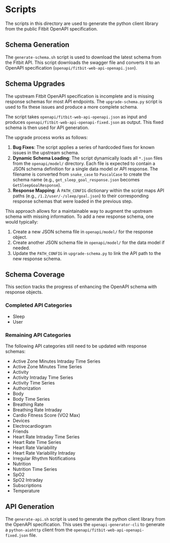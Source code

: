 # Scripts

The scripts in this directory are used to generate the python client library from the public Fitbit OpenAPI specification.

## Schema Generation

The `generate-schema.sh` script is used to download the latest schema from the
Fitbit API. This script downloads the swagger file and converts it to an
OpenAPI specification (`openapi/fitbit-web-api-openapi.json`).

## Schema Upgrades

The upstream Fitbit OpenAPI specification is incomplete and is missing response
schemas for most API endpoints. The `upgrade-schema.py` script is used to
fix these issues and produce a more complete schema.

The script takes `openapi/fitbit-web-api-openapi.json` as input and produces
`openapi/fitbit-web-api-openapi-fixed.json` as output. This fixed schema is
then used for API generation.

The upgrade process works as follows:

1.  **Bug Fixes**: The script applies a series of hardcoded fixes for known
    issues in the upstream schema.
2.  **Dynamic Schema Loading**: The script dynamically loads all `*.json` files
    from the `openapi/model/` directory. Each file is expected to contain a
    JSON schema definition for a single data model or API response. The filename
    is converted from `snake_case` to `PascalCase` to create the schema name
    (e.g., `get_sleep_goal_response.json` becomes `GetSleepGoalResponse`).
3.  **Response Mapping**: A `PATH_CONFIG` dictionary within the script maps API
    paths (e.g., `/1.2/user/-/sleep/goal.json`) to their corresponding response
    schemas that were loaded in the previous step.

This approach allows for a maintainable way to augment the upstream schema with
missing information. To add a new response schema, one would typically:

1.  Create a new JSON schema file in `openapi/model/` for the response object.
2.  Create another JSON schema file in `openapi/model/` for the data model if needed.
3.  Update the `PATH_CONFIG` in `upgrade-schema.py` to link the API path to the new response schema.

## Schema Coverage

This section tracks the progress of enhancing the OpenAPI schema with response
objects.

### Completed API Categories

- Sleep
- User

### Remaining API Categories

The following API categories still need to be updated with response schemas:

- Active Zone Minutes Intraday Time Series
- Active Zone Minutes Time Series
- Activity
- Activity Intraday Time Series
- Activity Time Series
- Authorization
- Body
- Body Time Series
- Breathing Rate
- Breathing Rate Intraday
- Cardio Fitness Score (VO2 Max)
- Devices
- Electrocardiogram
- Friends
- Heart Rate Intraday Time Series
- Heart Rate Time Series
- Heart Rate Variability
- Heart Rate Variability Intraday
- Irregular Rhythm Notifications
- Nutrition
- Nutrition Time Series
- SpO2
- SpO2 Intraday
- Subscriptions
- Temperature

## API Generation

The `generate-api.sh` script is used to generate the python client
library from the OpenAPI specification. This uses the `openapi-generator-cli`
to generate a `python-aiohttp` client from the `openapi/fitbit-web-api-openapi-fixed.json` file.
